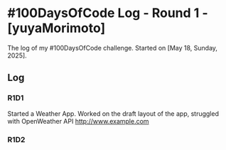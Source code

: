 # #100DaysOfCode Log - Round 1 - [yuyaMorimoto]

The log of my #100DaysOfCode challenge. Started on [May 18, Sunday, 2025].

## Log

### R1D1

Started a Weather App. Worked on the draft layout of the app, struggled with OpenWeather API http://www.example.com

### R1D2
